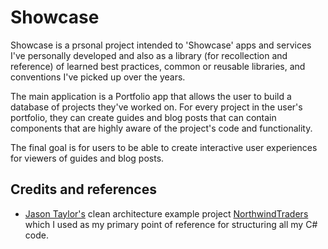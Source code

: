 # Showcase

Showcase is a prsonal project intended to 'Showcase' apps and services I've personally developed and also as a library (for recollection and reference) of learned best practices, common or reusable libraries, and conventions I've picked up over the years.

The main application is a Portfolio app that allows the user to build a database of projects they've worked on. For every project in the user's portfolio, they can create guides and blog posts that can contain components that are highly aware of the project's code and functionality.

The final goal is for users to be able to create interactive user experiences for viewers of guides and blog posts.

## Credits and references

- [Jason Taylor's](https://github.com/jasontaylordev) clean architecture example project [NorthwindTraders](https://github.com/jasontaylordev/NorthwindTraders) which I used as my primary point of reference for structuring all my C# code.